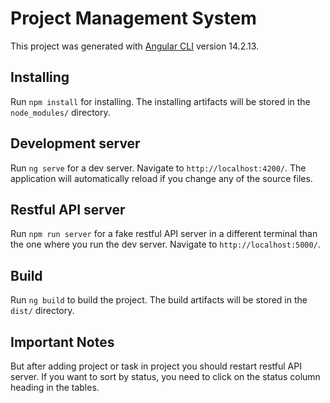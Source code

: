 # Project Management System

This project was generated with [Angular CLI](https://github.com/angular/angular-cli) version 14.2.13.

## Installing

Run `npm install` for installing. The installing artifacts will be stored in the `node_modules/` directory.

## Development server

Run `ng serve` for a dev server. Navigate to `http://localhost:4200/`. The application will automatically reload if you change any of the source files.

## Restful API server

Run `npm run server` for a fake restful API server in a different terminal than the one where you run the dev server. Navigate to `http://localhost:5000/`. 

## Build

Run `ng build` to build the project. The build artifacts will be stored in the `dist/` directory.

## Important Notes

But after adding project or task in project you should restart restful API server.
If you want to sort by status, you need to click on the status column heading in the tables.
